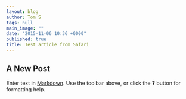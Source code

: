 ```yaml
---
layout: blog
author: Tom S
tags: null
main_image: ""
date: "2015-11-06 10:36 +0000"
published: true
title: Test article from Safari
---
```


## A New Post

Enter text in [Markdown](http://daringfireball.net/projects/markdown/). Use the toolbar above, or click the **?** button for formatting help.

